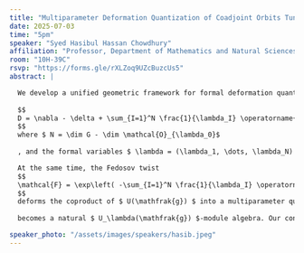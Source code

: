 ```yaml
---
title: "Multiparameter Deformation Quantization of Coadjoint Orbits Tuned to the Unitary Dual"
date: 2025-07-03
time: "5pm"
speaker: "Syed Hasibul Hassan Chowdhury"
affiliation: "Professor, Department of Mathematics and Natural Sciences, BRAC University"
room: "10H-39C"
rsvp: "https://forms.gle/rXLZoq9UZcBuzcUs5"
abstract: |

  We develop a unified geometric framework for formal deformation quantization of coadjoint orbits of a Lie group $ G $ with Lie algebra $ \mathfrak{g} $, in which the \emph{internal} deformation parameters themselves range over the unitary dual $ \widehat{G} $. For each coadjoint orbit $ \mathcal{O}_{\lambda_0} \subset \mathfrak{g}^* , the dual vector space of the Lie algebra $ \mathfrak{g} $, one constructs a Fedosov-type flat connection on the analogue of the single-parameter Weyl algebra bundle
  
  $$
  D = \nabla - \delta + \sum_{I=1}^N \frac{1}{\lambda_I} \operatorname{ad}(r_I)
  $$
  where $ N = \dim G - \dim \mathcal{O}_{\lambda_0}$ 
  
  , and the formal variables $ \lambda = (\lambda_1, \dots, \lambda_N) \in \widehat{G} $ label transverse directions to the orbit. We call the underlying bundle a $ \mathfrak{g}[[\lambda]] $-bundle. Imposing holonomy quantization on the compactified parameter torus forces $ \lambda $ to lie in the discrete set of actual unitary parameters, so that the resulting star product algebra $ C^\infty(\mathcal{O}_{\lambda_0})[[\lambda]], *_\lambda $ specializes—without additional projection—to the matrix algebra of the corresponding genuine irreducible representation of $ G $.

  At the same time, the Fedosov twist
  $$
  \mathcal{F} = \exp\left( -\sum_{I=1}^N \frac{1}{\lambda_I} \operatorname{ad}(r_I) \right)
  $$
  deforms the coproduct of $ U(\mathfrak{g}) $ into a multiparameter quantum group $ U_\lambda(\mathfrak{g}) $, and one checks that $ C^\infty(\mathcal{O}_{\lambda_0})[[\lambda]]$
  
  becomes a natural $ U_\lambda(\mathfrak{g}) $-module algebra. Our construction thus marries three pillars—symplectic geometry, Hopf-algebra deformation, and exact matching to the group’s unirreps—into a single, coherent deformation-quantization picture.

speaker_photo: "/assets/images/speakers/hasib.jpeg"
---
```

